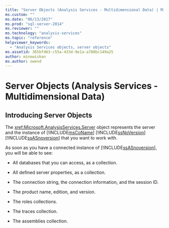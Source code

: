 ```yaml
---
title: "Server Objects (Analysis Services - Multidimensional Data) | Microsoft Docs"
ms.custom: ""
ms.date: "06/13/2017"
ms.prod: "sql-server-2014"
ms.reviewer: ""
ms.technology: "analysis-services"
ms.topic: "reference"
helpviewer_keywords: 
  - "Analysis Services objects, server objects"
ms.assetid: 365bfd63-c55a-433d-9e1a-a788bc149a25
author: minewiskan
ms.author: owend
---
```

# Server Objects (Analysis Services - Multidimensional Data)
    
## Introducing Server Objects  
 The <xref:Microsoft.AnalysisServices.Server> object represents the server and the instance of [!INCLUDE[msCoName](../../../includes/msconame-md.md)] [!INCLUDE[ssNoVersion](../../../includes/ssnoversion-md.md)] [!INCLUDE[ssASnoversion](../../../includes/ssasnoversion-md.md)] that you want to work with.  
  
 As soon as you have a connected instance of [!INCLUDE[ssASnoversion](../../../includes/ssasnoversion-md.md)], you will be able to see:  
  
-   All databases that you can access, as a collection.  
  
-   All defined server properties, as a collection.  
  
-   The connection string, the connection information, and the session ID.  
  
-   The product name, edition, and version.  
  
-   The roles collections.  
  
-   The traces collection.  
  
-   The assemblies collection.  
  
  
